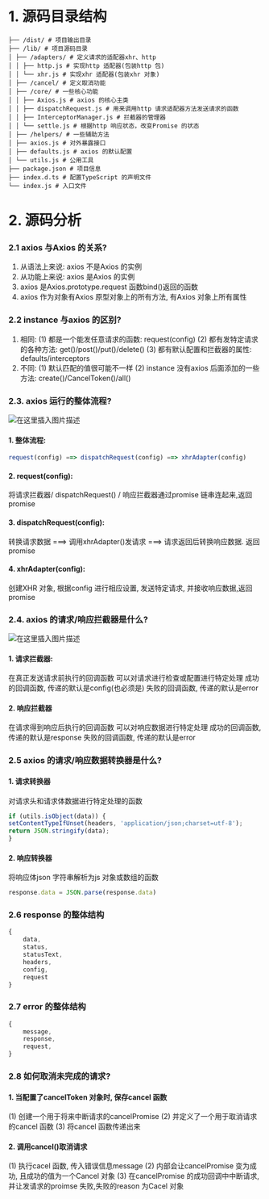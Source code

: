 
# 1. 源码目录结构

```
├── /dist/ # 项目输出目录
├── /lib/ # 项目源码目录
│ ├── /adapters/ # 定义请求的适配器xhr、http
│ │ ├── http.js # 实现http 适配器(包装http 包)
│ │ └── xhr.js # 实现xhr 适配器(包装xhr 对象)
│ ├── /cancel/ # 定义取消功能
│ ├── /core/ # 一些核心功能
│ │ ├── Axios.js # axios 的核心主类
│ │ ├── dispatchRequest.js # 用来调用http 请求适配器方法发送请求的函数
│ │ ├── InterceptorManager.js # 拦截器的管理器
│ │ └── settle.js # 根据http 响应状态，改变Promise 的状态
│ ├── /helpers/ # 一些辅助方法
│ ├── axios.js # 对外暴露接口
│ ├── defaults.js # axios 的默认配置
│ └── utils.js # 公用工具
├── package.json # 项目信息
├── index.d.ts # 配置TypeScript 的声明文件
└── index.js # 入口文件
```

# 2. 源码分析
### 2.1 axios 与Axios 的关系?
1. 从语法上来说: axios 不是Axios 的实例
2. 从功能上来说: axios 是Axios 的实例
3. axios 是Axios.prototype.request 函数bind()返回的函数
4. axios 作为对象有Axios 原型对象上的所有方法, 有Axios 对象上所有属性
### 2.2 instance 与axios 的区别?
1. 相同:
(1) 都是一个能发任意请求的函数: request(config)
(2) 都有发特定请求的各种方法: get()/post()/put()/delete()
(3) 都有默认配置和拦截器的属性: defaults/interceptors
2. 不同:
(1) 默认匹配的值很可能不一样
(2) instance 没有axios 后面添加的一些方法: create()/CancelToken()/all()


### 2.3. axios 运行的整体流程?
![在这里插入图片描述](https://img-blog.csdnimg.cn/20210302162057950.png?x-oss-process=image/watermark,type_ZmFuZ3poZW5naGVpdGk,shadow_10,text_aHR0cHM6Ly9ibG9nLmNzZG4ubmV0L3dlaXhpbl80NDk3MjAwOA==,size_16,color_FFFFFF,t_70)
#### 1. 整体流程:

```javascript
request(config) ==> dispatchRequest(config) ==> xhrAdapter(config)
```

#### 2. request(config):
将请求拦截器/ dispatchRequest() / 响应拦截器通过promise 链串连起来,返回promise
#### 3. dispatchRequest(config):
转换请求数据 ===> 调用xhrAdapter()发请求 ===> 请求返回后转换响应数据. 返回promise
#### 4. xhrAdapter(config):
创建XHR 对象, 根据config 进行相应设置, 发送特定请求, 并接收响应数据,返回promise

### 2.4. axios 的请求/响应拦截器是什么?
![在这里插入图片描述](https://img-blog.csdnimg.cn/20210302162129252.png?x-oss-process=image/watermark,type_ZmFuZ3poZW5naGVpdGk,shadow_10,text_aHR0cHM6Ly9ibG9nLmNzZG4ubmV0L3dlaXhpbl80NDk3MjAwOA==,size_16,color_FFFFFF,t_70)
#### 1. 请求拦截器:
在真正发送请求前执行的回调函数
可以对请求进行检查或配置进行特定处理
成功的回调函数, 传递的默认是config(也必须是)
失败的回调函数, 传递的默认是error
#### 2. 响应拦截器
在请求得到响应后执行的回调函数
可以对响应数据进行特定处理
成功的回调函数, 传递的默认是response
失败的回调函数, 传递的默认是error
### 2.5 axios 的请求/响应数据转换器是什么?
#### 1. 请求转换器
对请求头和请求体数据进行特定处理的函数

```javascript
if (utils.isObject(data)) {
setContentTypeIfUnset(headers, 'application/json;charset=utf-8');
return JSON.stringify(data);
}
```

#### 2. 响应转换器
将响应体json 字符串解析为js 对象或数组的函数

```javascript
response.data = JSON.parse(response.data)
```

### 2.6 response 的整体结构

```javascript
{
	data,
	status,
	statusText,
	headers,
	config,
	request
}
```

### 2.7 error 的整体结构

```javascript
{
	message,
	response,
	request,
}
```

### 2.8 如何取消未完成的请求?
#### 1. 当配置了cancelToken 对象时, 保存cancel 函数
(1) 创建一个用于将来中断请求的cancelPromise
(2) 并定义了一个用于取消请求的cancel 函数
(3) 将cancel 函数传递出来
#### 2. 调用cancel()取消请求
(1) 执行cacel 函数, 传入错误信息message
(2) 内部会让cancelPromise 变为成功, 且成功的值为一个Cancel 对象
(3) 在cancelPromise 的成功回调中中断请求, 并让发请求的proimse 失败,失败的reason 为Cacel 对象